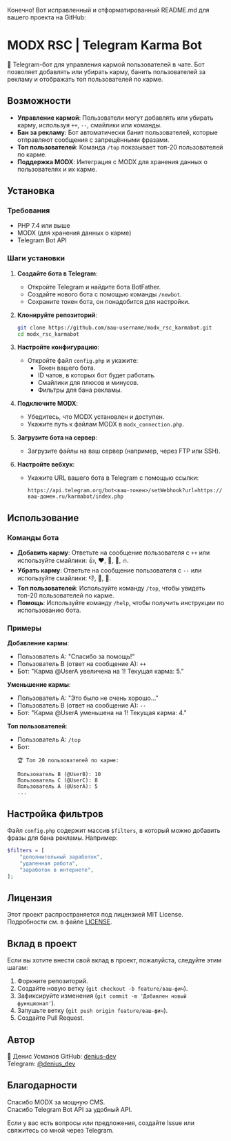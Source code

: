 Конечно! Вот исправленный и отформатированный README.md для вашего проекта на GitHub:

# MODX RSC | Telegram Karma Bot
🤖 Telegram-бот для управления кармой пользователей в чате. Бот позволяет добавлять или убирать карму, банить пользователей за рекламу и отображать топ пользователей по карме.

## Возможности
- **Управление кармой**: Пользователи могут добавлять или убирать карму, используя `++`, `--`, смайлики или команды.
- **Бан за рекламу**: Бот автоматически банит пользователей, которые отправляют сообщения с запрещёнными фразами.
- **Топ пользователей**: Команда `/top` показывает топ-20 пользователей по карме.
- **Поддержка MODX**: Интеграция с MODX для хранения данных о пользователях и их карме.

## Установка

### Требования
- PHP 7.4 или выше
- MODX (для хранения данных о карме)
- Telegram Bot API

### Шаги установки
1. **Создайте бота в Telegram**:
   - Откройте Telegram и найдите бота BotFather.
   - Создайте нового бота с помощью команды `/newbot`.
   - Сохраните токен бота, он понадобится для настройки.

2. **Клонируйте репозиторий**:
   ```bash
   git clone https://github.com/ваш-username/modx_rsc_karmabot.git
   cd modx_rsc_karmabot
   ```

3. **Настройте конфигурацию**:
   - Откройте файл `config.php` и укажите:
     - Токен вашего бота.
     - ID чатов, в которых бот будет работать.
     - Смайлики для плюсов и минусов.
     - Фильтры для бана рекламы.

4. **Подключите MODX**:
   - Убедитесь, что MODX установлен и доступен.
   - Укажите путь к файлам MODX в `modx_connection.php`.

5. **Загрузите бота на сервер**:
   - Загрузите файлы на ваш сервер (например, через FTP или SSH).

6. **Настройте вебхук**:
   - Укажите URL вашего бота в Telegram с помощью ссылки:
     ```
     https://api.telegram.org/bot<ваш-токен>/setWebhook?url=https://ваш-домен.ru/karmabot/index.php
     ```

## Использование

### Команды бота
- **Добавить карму**: Ответьте на сообщение пользователя с `++` или используйте смайлики: 👍, ❤️, 🤝, 🙌, 🔥.
- **Убрать карму**: Ответьте на сообщение пользователя с `--` или используйте смайлики: 👎, 🖕, 💩.
- **Топ пользователей**: Используйте команду `/top`, чтобы увидеть топ-20 пользователей по карме.
- **Помощь**: Используйте команду `/help`, чтобы получить инструкции по использованию бота.

### Примеры
**Добавление кармы**:
- Пользователь A: "Спасибо за помощь!"
- Пользователь B (ответ на сообщение A): `++`
- Бот: "Карма @UserA увеличена на 1! Текущая карма: 5."

**Уменьшение кармы**:
- Пользователь A: "Это было не очень хорошо..."
- Пользователь B (ответ на сообщение A): `--`
- Бот: "Карма @UserA уменьшена на 1! Текущая карма: 4."

**Топ пользователей**:
- Пользователь A: `/top`
- Бот:
  ```
  🏆 Топ 20 пользователей по карме:
  
  Пользователь B (@UserB): 10
  Пользователь C (@UserC): 8
  Пользователь A (@UserA): 5
  ...
  ```

## Настройка фильтров
Файл `config.php` содержит массив `$filters`, в который можно добавить фразы для бана рекламы. Например:
```php
$filters = [
    "дополнительный заработок",
    "удаленная работа",
    "заработок в интернете",
];
```

## Лицензия
Этот проект распространяется под лицензией MIT License. Подробности см. в файле [LICENSE](LICENSE).

## Вклад в проект
Если вы хотите внести свой вклад в проект, пожалуйста, следуйте этим шагам:
1. Форкните репозиторий.
2. Создайте новую ветку (`git checkout -b feature/ваш-фич`).
3. Зафиксируйте изменения (`git commit -m 'Добавлен новый функционал'`).
4. Запушьте ветку (`git push origin feature/ваш-фич`).
5. Создайте Pull Request.

## Автор
👤 Денис Усманов
GitHub: [denius-dev](https://github.com/denius-dev)  
Telegram: [@denius_dev](https://t.me/denius_dev)

## Благодарности
Спасибо MODX за мощную CMS.  
Спасибо Telegram Bot API за удобный API.

Если у вас есть вопросы или предложения, создайте Issue или свяжитесь со мной через Telegram.
